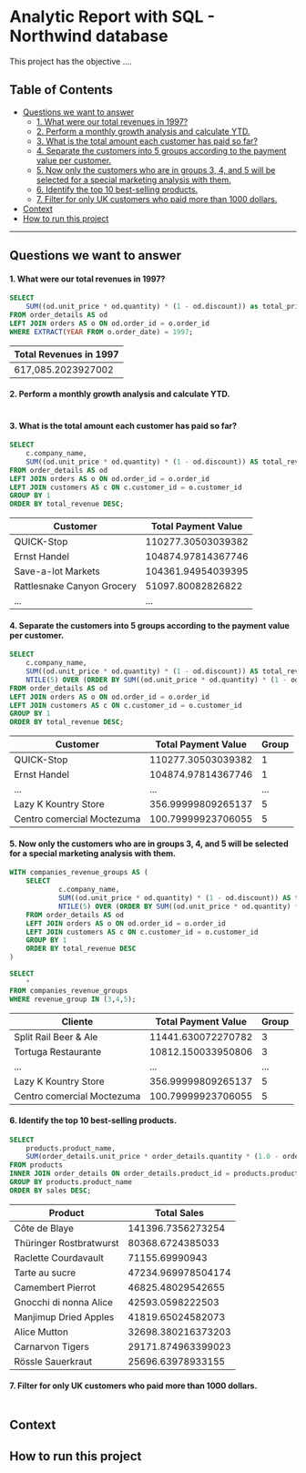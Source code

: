 # Analytic Report with SQL - Northwind database

This project has the objective ....



## Table of Contents
- [Questions we want to answer](#questions-we-want-to-answer)
  - [1. What were our total revenues in 1997?](#1-what-were-our-total-revenues-in-1997)
  - [2. Perform a monthly growth analysis and calculate YTD.](#2-perform-a-monthly-growth-analysis-and-calculate-ytd)
  - [3. What is the total amount each customer has paid so far?](#3-what-is-the-total-amount-each-customer-has-paid-so-far)
  - [4. Separate the customers into 5 groups according to the payment value per customer.](#4-separate-the-customers-into-5-groups-according-to-the-payment-value-per-customer)
  - [5. Now only the customers who are in groups 3, 4, and 5 will be selected for a special marketing analysis with them.](#5-now-only-the-customers-who-are-in-groups-3-4-and-5-will-be-selected-for-a-special-marketing-analysis-with-them)
  - [6. Identify the top 10 best-selling products.](#6-identify-the-top-10-best-selling-products)
  - [7. Filter for only UK customers who paid more than 1000 dollars.](#7-filter-for-only-uk-customers-who-paid-more-than-1000-dollars)
- [Context](#context)
- [How to run this project](#how-to-run-this-project)

-------------------------------

## Questions we want to answer

#### 1. What were our total revenues in 1997?

```sql
SELECT 
    SUM((od.unit_price * od.quantity) * (1 - od.discount)) as total_price
FROM order_details AS od
LEFT JOIN orders AS o ON od.order_id = o.order_id
WHERE EXTRACT(YEAR FROM o.order_date) = 1997;
```

| Total Revenues in 1997 |
|------------------------|
|   617,085.2023927002  |

#### 2. Perform a monthly growth analysis and calculate YTD.

```sql

```

#### 3. What is the total amount each customer has paid so far?

```sql
SELECT
    c.company_name,
    SUM((od.unit_price * od.quantity) * (1 - od.discount)) AS total_revenue
FROM order_details AS od
LEFT JOIN orders AS o ON od.order_id = o.order_id
LEFT JOIN customers AS c ON c.customer_id = o.customer_id
GROUP BY 1
ORDER BY total_revenue DESC;
```

| Customer                             | Total Payment Value    |
|--------------------------------------|-------------------------|
| QUICK-Stop                           | 110277.30503039382      |
| Ernst Handel                         | 104874.97814367746      |
| Save-a-lot Markets                   | 104361.94954039395      |
| Rattlesnake Canyon Grocery           | 51097.80082826822       |
| ... | ... |

#### 4. Separate the customers into 5 groups according to the payment value per customer.

```sql
SELECT
    c.company_name,
    SUM((od.unit_price * od.quantity) * (1 - od.discount)) AS total_revenue,
    NTILE(5) OVER (ORDER BY SUM((od.unit_price * od.quantity) * (1 - od.discount)) DESC) AS revenue_group
FROM order_details AS od
LEFT JOIN orders AS o ON od.order_id = o.order_id
LEFT JOIN customers AS c ON c.customer_id = o.customer_id
GROUP BY 1
ORDER BY total_revenue DESC;
```

| Customer                           | Total Payment Value | Group |
|------------------------------------|---------------------|-------|
| QUICK-Stop                         | 110277.30503039382 | 1     |
| Ernst Handel                       | 104874.97814367746 | 1     |
| ...       | ...  | ...  |
| Lazy K Kountry Store               | 356.99999809265137 | 5     |
| Centro comercial Moctezuma         | 100.79999923706055 | 5     |

#### 5. Now only the customers who are in groups 3, 4, and 5 will be selected for a special marketing analysis with them.

```sql
WITH companies_revenue_groups AS (
	SELECT
            c.company_name,
            SUM((od.unit_price * od.quantity) * (1 - od.discount)) AS total_revenue,
            NTILE(5) OVER (ORDER BY SUM((od.unit_price * od.quantity) * (1 - od.discount)) DESC) AS revenue_group
	FROM order_details AS od
	LEFT JOIN orders AS o ON od.order_id = o.order_id
	LEFT JOIN customers AS c ON c.customer_id = o.customer_id
	GROUP BY 1
	ORDER BY total_revenue DESC
)

SELECT 
    *   
FROM companies_revenue_groups
WHERE revenue_group IN (3,4,5);
```

| Cliente                              | Total Payment Value   | Group |
|--------------------------------------|-----------------------|-------|
| Split Rail Beer & Ale                | 11441.630072270782    | 3     |
| Tortuga Restaurante                  | 10812.150033950806    | 3     |
| ...                     | ...     | ...     |
| Lazy K Kountry Store                 | 356.99999809265137    | 5     |
| Centro comercial Moctezuma           | 100.79999923706055    | 5     |

#### 6. Identify the top 10 best-selling products.

```sql
SELECT 
    products.product_name, 
    SUM(order_details.unit_price * order_details.quantity * (1.0 - order_details.discount)) AS sales
FROM products
INNER JOIN order_details ON order_details.product_id = products.product_id
GROUP BY products.product_name
ORDER BY sales DESC;
```

| Product                           | Total Sales         |
|----------------------------------|---------------------|
| Côte de Blaye                    | 141396.7356273254  |
| Thüringer Rostbratwurst          | 80368.6724385033   |
| Raclette Courdavault             | 71155.69990943     |
| Tarte au sucre                   | 47234.969978504174 |
| Camembert Pierrot                | 46825.48029542655  |
| Gnocchi di nonna Alice           | 42593.0598222503   |
| Manjimup Dried Apples            | 41819.65024582073  |
| Alice Mutton                     | 32698.380216373203 |
| Carnarvon Tigers                 | 29171.874963399023 |
| Rössle Sauerkraut                | 25696.63978933155  |

#### 7. Filter for only UK customers who paid more than 1000 dollars.

```sql

```

## Context

## How to run this project
